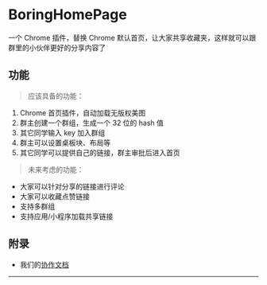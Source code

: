 # BoringHomePage

一个 Chrome 插件，替换 Chrome 默认首页，让大家共享收藏夹，这样就可以跟群里的小伙伴更好的分享内容了


## 功能

> 应该具备的功能：

  1. Chrome 首页插件，自动加载无版权美图
  2. 群主创建一个群组，生成一个 32 位的 hash 值
  3. 其它同学输入 key 加入群组
  4. 群主可以设置桌板块、布局等
  5. 其它同学可以提供自己的链接，群主审批后进入首页

> 未来考虑的功能：

  * 大家可以针对分享的链接进行评论
  * 大家可以收藏点赞链接
  * 支持多群组
  * 支持应用/小程序加载共享链接


## 附录
- 我们的[协作文档][1]

---

  [1]: https://github.com/Se7suna/BoringHomePage/协作文档.md
